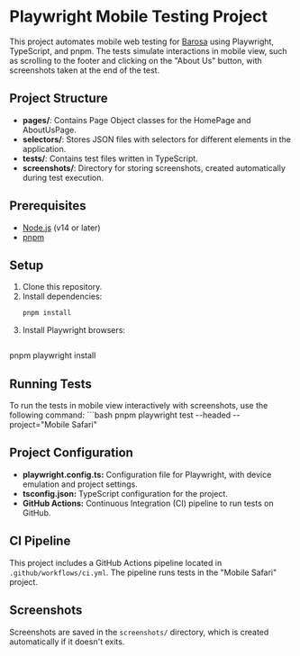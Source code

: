 # Playwright Mobile Testing Project

This project automates mobile web testing for [Barosa](https://www.barosa.co/) using Playwright, TypeScript, and pnpm. The tests simulate interactions in mobile view, such as scrolling to the footer and clicking on the "About Us" button, with screenshots taken at the end of the test.

## Project Structure

- **pages/**: Contains Page Object classes for the HomePage and AboutUsPage.
- **selectors/**: Stores JSON files with selectors for different elements in the application.
- **tests/**: Contains test files written in TypeScript.
- **screenshots/**: Directory for storing screenshots, created automatically during test execution.

## Prerequisites

- [Node.js](https://nodejs.org/en/) (v14 or later)
- [pnpm](https://pnpm.io/)

## Setup

1. Clone this repository.
2. Install dependencies:
   ```bash
   pnpm install

3. Install Playwright browsers:
    ```bash
  pnpm playwright install

## Running Tests

To run the tests in mobile view interactively with screenshots, use the following command:
    ```bash
    pnpm playwright test --headed --project="Mobile Safari"

## Project Configuration
* **playwright.config.ts:** Configuration file for Playwright, with device emulation and project settings.
* **tsconfig.json:** TypeScript configuration for the project.
* **GitHub Actions:** Continuous Integration (CI) pipeline to run tests on GitHub.

## CI Pipeline

This project includes a GitHub Actions pipeline located in ```.github/workflows/ci.yml```. The pipeline runs tests in the "Mobile Safari" project.

## Screenshots

Screenshots are saved in the ```screenshots/``` directory, which is created automatically if it doesn't exits.